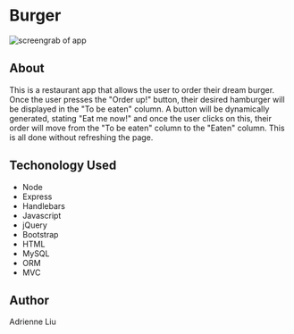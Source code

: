 # Burger
![screengrab of app](/public/assets/img/burger.gif)

## About
This is a restaurant app that allows the user to order their dream burger. Once the user presses the "Order up!" button, their desired hamburger will be displayed in the "To be eaten" column. A button will be dynamically generated, stating "Eat me now!" and once the user clicks on this, their order will move from the "To be eaten" column to the "Eaten" column. This is all done without refreshing the page. 

## Techonology Used
- Node 
- Express
- Handlebars
- Javascript
- jQuery
- Bootstrap
- HTML 
- MySQL
- ORM
- MVC



## Author 
Adrienne Liu 